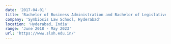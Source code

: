 ```yaml
---
date: '2017-04-01'
title: 'Bachelor of Business Administration and Bachelor of Legislative Law'
company: 'Symbiosis Law School, Hyderabad'
location: 'Hyderabad, India'
range: 'June 2018 - May 2023'
url: 'https://www.slsh.edu.in/'
---
```


